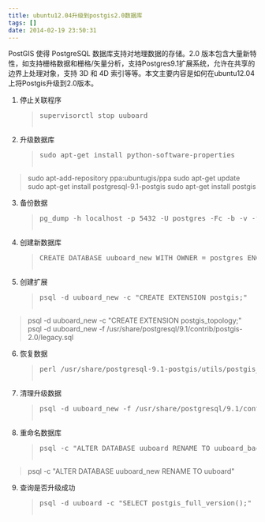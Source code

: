 ```yaml
---
title: ubuntu12.04升级到postgis2.0数据库
tags: []
date: 2014-02-19 23:50:31
---
```


PostGIS 使得 PostgreSQL 数据库支持对地理数据的存储。2.0 版本包含大量新特性，如支持栅格数据和栅格/矢量分析，支持Postgres9.1扩展系统，允许在共享的边界上处理对象，支持 3D 和 4D 索引等等。本文主要内容是如何在ubuntu12.04上将Postgis升级到2.0版本。

1.  停止关联程序

    > <div class="highlight"><pre>supervisorctl stop uuboard
> </pre></div>

2.  升级数据库

    > <div class="highlight"><pre>sudo apt-get install python-software-properties
> sudo apt-add-repository ppa:ubuntugis/ppa
> sudo apt-get update
> sudo apt-get install postgresql-9.1-postgis
> sudo apt-get install postgis
> </pre></div>

3.  备份数据

    > <div class="highlight"><pre>pg_dump -h localhost -p 5432 -U postgres -Fc -b -v -f &quot;olddb.backup&quot; uuboard
> </pre></div>

4.  创建新数据库

    > <div class="highlight"><pre>CREATE DATABASE uuboard_new WITH OWNER = postgres ENCODING = &#39;UTF8&#39; TABLESPACE = pg_default LC_COLLATE = &#39;zh_CN.UTF-8&#39; LC_CTYPE = &#39;zh_CN.UTF-8&#39; CONNECTION LIMIT = -1;
> </pre></div>

5.  创建扩展

    > <div class="highlight"><pre>psql -d uuboard_new -c &quot;CREATE EXTENSION postgis;&quot;
> psql -d uuboard_new -c &quot;CREATE EXTENSION postgis_topology;&quot;
> psql -d uuboard_new -f /usr/share/postgresql/9.1/contrib/postgis-2.0/legacy.sql
> </pre></div>

6.  恢复数据

    > <div class="highlight"><pre>perl /usr/share/postgresql-9.1-postgis/utils/postgis_restore.pl &quot;olddb.backup&quot; | psql -h localhost -p 5432 -U postgres uuboard_new 2&gt; errors.txt
> </pre></div>

7.  清理升级数据

    > <div class="highlight"><pre>psql -d uuboard_new -f /usr/share/postgresql/9.1/contrib/postgis-2.0/uninstall_legacy.sql
> </pre></div>

8.  重命名数据库

    > <div class="highlight"><pre>psql -c &quot;ALTER DATABASE uuboard RENAME TO uuboard_backup&quot;
> psql -c &quot;ALTER DATABASE uuboard_new RENAME TO uuboard&quot;
> </pre></div>

9.  查询是否升级成功

    > <div class="highlight"><pre>psql -d uuboard -c &quot;SELECT postgis_full_version();&quot;
> </pre></div>